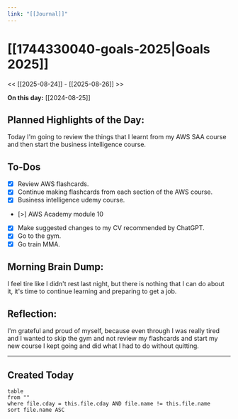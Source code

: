 ```yaml
---
link: "[[Journal]]"
---
```

# [[1744330040-goals-2025|Goals 2025]]
<< [[2025-08-24]] - [[2025-08-26]] >>

**On this day:** [[2024-08-25]]
## Planned Highlights of the Day:
Today I'm going to review the things that I learnt from my AWS SAA course and then start the business intelligence course.

## To-Dos
- [x] Review AWS flashcards.
- [x] Continue making flashcards from each section of the AWS course.
- [x] Business intelligence udemy course.
- [>] AWS Academy module 10
- [x] Make suggested changes to my CV recommended by ChatGPT.
- [x] Go to the gym.
- [x] Go train MMA.

## Morning Brain Dump:
I feel tire like I didn't rest last night, but there is nothing that I can do about it, it's time to continue learning and preparing to get a job.

## Reflection:
I'm grateful and proud of myself, because even through I was really tired and I wanted to skip the gym and not review my flashcards and start my new course I kept going and did what I had to do without quitting.

---
## Created Today
```dataview
table
from ""
where file.cday = this.file.cday AND file.name != this.file.name
sort file.name ASC
```


